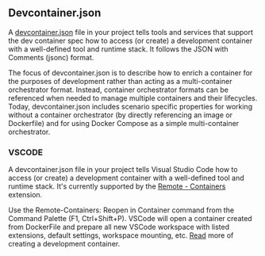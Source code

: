 ## Devcontainer.json

A [devcontainer.json](https://devcontainers.github.io/implementors/json_reference/) file in your project tells tools and services that support the dev container spec how to access (or create) a development container with a well-defined tool and runtime stack. It follows the JSON with Comments (jsonc) format.

The focus of devcontainer.json is to describe how to enrich a container for the purposes of development rather than acting as a multi-container orchestrator format. Instead, container orchestrator formats can be referenced when needed to manage multiple containers and their lifecycles. Today, devcontainer.json includes scenario specific properties for working without a container orchestrator (by directly referencing an image or Dockerfile) and for using Docker Compose as a simple multi-container orchestrator.

### VSCODE

A devcontainer.json file in your project tells Visual Studio Code how to access (or create) a development container with a well-defined tool and runtime stack. It's currently supported by the [Remote - Containers](https://marketplace.visualstudio.com/items?itemName=ms-vscode-remote.remote-containers) extension.

Use the Remote-Containers: Reopen in Container command from the Command Palette (F1, Ctrl+Shift+P).
VSCode will open a container created from DockerFile and prepare all new VSCode workspace with listed extensions, default settings, workspace mounting, etc. [Read](https://code.visualstudio.com/docs/remote/create-dev-container) more of creating a development container.

